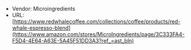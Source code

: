 - Vendor: Microingredients
- URL: [https://www.redwhalecoffee.com/collections/coffee/products/red-whale-espresso-blend](https://www.amazon.com/stores/MicroIngredients/page/3C333FA4-F5D4-4E64-A63E-5A45F51DD3A3?ref_=ast_bln)
